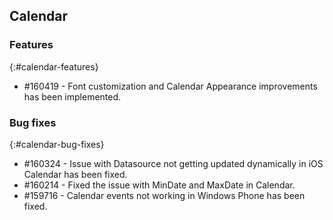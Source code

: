 ## Calendar

### Features
{:#calendar-features}

* \#160419 - Font customization and Calendar Appearance improvements has been implemented.

### Bug fixes
{:#calendar-bug-fixes}

* \#160324 - Issue with Datasource not getting updated dynamically in iOS Calendar has been fixed.
* \#160214 - Fixed the issue with MinDate and MaxDate in Calendar.
* \#159716 - Calendar events not working in Windows Phone has been fixed.

